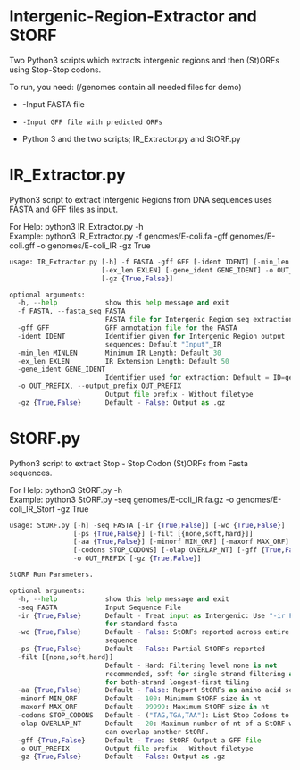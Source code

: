 # Intergenic-Region-Extractor and StORF

Two Python3 scripts which extracts intergenic regions and then (St)ORFs using Stop-Stop codons.

To run, you need: (/genomes contain all needed files for demo)  
* 	-Input FASTA file  
*	  -Input GFF file with predicted ORFs   
*   Python 3 and the two scripts; IR_Extractor.py and StORF.py

# IR_Extractor.py
Python3 script to extract Intergenic Regions from DNA sequences uses FASTA and GFF files as input.

For Help: python3 IR_Extractor.py -h  
Example: python3 IR_Extractor.py -f genomes/E-coli.fa -gff genomes/E-coli.gff -o genomes/E-coli_IR -gz True
```python
usage: IR_Extractor.py [-h] -f FASTA -gff GFF [-ident IDENT] [-min_len MINLEN]
                       [-ex_len EXLEN] [-gene_ident GENE_IDENT] -o OUT_PREFIX
                       [-gz {True,False}]

optional arguments:
  -h, --help            show this help message and exit
  -f FASTA, --fasta_seq FASTA
                        FASTA file for Intergenic Region seq extraction
  -gff GFF              GFF annotation file for the FASTA
  -ident IDENT          Identifier given for Intergenic Region output
                        sequences: Default "Input"_IR
  -min_len MINLEN       Minimum IR Length: Default 30
  -ex_len EXLEN         IR Extension Length: Default 50
  -gene_ident GENE_IDENT
                        Identifier used for extraction: Default = ID=gene:
  -o OUT_PREFIX, --output_prefix OUT_PREFIX
                        Output file prefix - Without filetype
  -gz {True,False}      Default - False: Output as .gz

```
# StORF.py
Python3 script to extract Stop - Stop Codon (St)ORFs from Fasta sequences.  

For Help: python3 StORF.py -h  
Example: python3 StORF.py -seq genomes/E-coli_IR.fa.gz -o genomes/E-coli_IR_Storf -gz True
```python
usage: StORF.py [-h] -seq FASTA [-ir {True,False}] [-wc {True,False}]
                [-ps {True,False}] [-filt [{none,soft,hard}]]
                [-aa {True,False}] [-minorf MIN_ORF] [-maxorf MAX_ORF]
                [-codons STOP_CODONS] [-olap OVERLAP_NT] [-gff {True,False}]
                -o OUT_PREFIX [-gz {True,False}]

StORF Run Parameters.

optional arguments:
  -h, --help            show this help message and exit
  -seq FASTA            Input Sequence File
  -ir {True,False}      Default - Treat input as Intergenic: Use "-ir False"
                        for standard fasta
  -wc {True,False}      Default - False: StORFs reported across entire
                        sequence
  -ps {True,False}      Default - False: Partial StORFs reported
  -filt [{none,soft,hard}]
                        Default - Hard: Filtering level none is not
                        recommended, soft for single strand filtering and hard
                        for both-strand longest-first tiling
  -aa {True,False}      Default - False: Report StORFs as amino acid sequences
  -minorf MIN_ORF       Default - 100: Minimum StORF size in nt
  -maxorf MAX_ORF       Default - 99999: Maximum StORF size in nt
  -codons STOP_CODONS   Default - ("TAG,TGA,TAA"): List Stop Codons to use
  -olap OVERLAP_NT      Default - 20: Maximum number of nt of a StORF which
                        can overlap another StORF.
  -gff {True,False}     Default - True: StORF Output a GFF file
  -o OUT_PREFIX         Output file prefix - Without filetype
  -gz {True,False}      Default - False: Output as .gz


```
